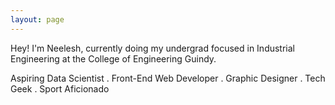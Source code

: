 ```yaml
---
layout: page
---
```

Hey! I'm Neelesh, currently doing my undergrad focused in Industrial Engineering at the College of Engineering Guindy. 

Aspiring Data Scientist   .  Front-End Web Developer  .  Graphic Designer   .  Tech Geek  .  Sport Aficionado 

